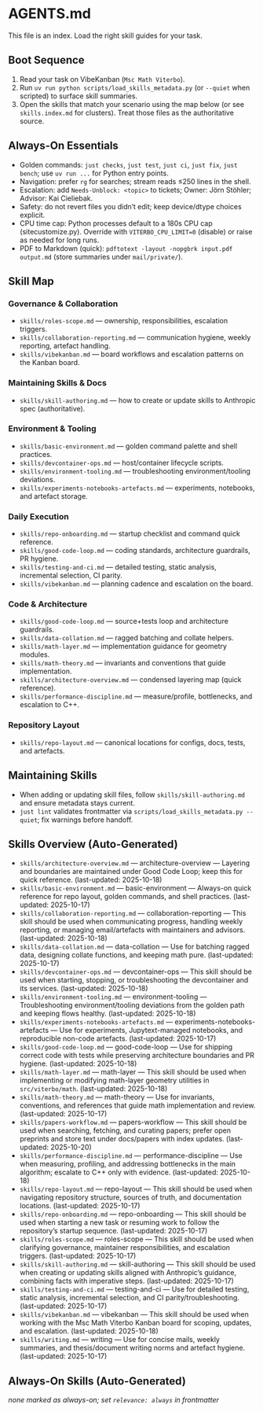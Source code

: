 # AGENTS.md

This file is an index. Load the right skill guides for your task.

## Boot Sequence

1. Read your task on VibeKanban (`Msc Math Viterbo`).
2. Run `uv run python scripts/load_skills_metadata.py` (or `--quiet` when scripted) to surface skill summaries.
3. Open the skills that match your scenario using the map below (or see `skills.index.md` for clusters). Treat those files as the authoritative source.

## Always-On Essentials

- Golden commands: `just checks`, `just test`, `just ci`, `just fix`, `just bench`; use `uv run ...` for Python entry points.
- Navigation: prefer `rg` for searches; stream reads ≤250 lines in the shell.
- Escalation: add `Needs-Unblock: <topic>` to tickets; Owner: Jörn Stöhler; Advisor: Kai Cieliebak.
- Safety: do not revert files you didn’t edit; keep device/dtype choices explicit.
- CPU time cap: Python processes default to a 180s CPU cap (sitecustomize.py). Override with `VITERBO_CPU_LIMIT=0` (disable) or raise as needed for long runs.
- PDF to Markdown (quick): `pdftotext -layout -nopgbrk input.pdf output.md` (store summaries under `mail/private/`).

## Skill Map

### Governance & Collaboration

- `skills/roles-scope.md` — ownership, responsibilities, escalation triggers.
- `skills/collaboration-reporting.md` — communication hygiene, weekly reporting, artefact handling.
- `skills/vibekanban.md` — board workflows and escalation patterns on the Kanban board.

### Maintaining Skills & Docs

- `skills/skill-authoring.md` — how to create or update skills to Anthropic spec (authoritative).

### Environment & Tooling

- `skills/basic-environment.md` — golden command palette and shell practices.
- `skills/devcontainer-ops.md` — host/container lifecycle scripts.
- `skills/environment-tooling.md` — troubleshooting environment/tooling deviations.
- `skills/experiments-notebooks-artefacts.md` — experiments, notebooks, and artefact storage.

### Daily Execution

- `skills/repo-onboarding.md` — startup checklist and command quick reference.
- `skills/good-code-loop.md` — coding standards, architecture guardrails, PR hygiene.
- `skills/testing-and-ci.md` — detailed testing, static analysis, incremental selection, CI parity.
- `skills/vibekanban.md` — planning cadence and escalation on the board.

### Code & Architecture

- `skills/good-code-loop.md` — source+tests loop and architecture guardrails.
- `skills/data-collation.md` — ragged batching and collate helpers.
- `skills/math-layer.md` — implementation guidance for geometry modules.
- `skills/math-theory.md` — invariants and conventions that guide implementation.
- `skills/architecture-overview.md` — condensed layering map (quick reference).
- `skills/performance-discipline.md` — measure/profile, bottlenecks, and escalation to C++.

### Repository Layout

- `skills/repo-layout.md` — canonical locations for configs, docs, tests, and artefacts.

## Maintaining Skills

- When adding or updating skill files, follow `skills/skill-authoring.md` and ensure metadata stays current.
- `just lint` validates frontmatter via `scripts/load_skills_metadata.py --quiet`; fix warnings before handoff.


## Skills Overview (Auto-Generated)

<!-- BEGIN: skills-overview (auto-generated) -->
<!-- This section is maintained by scripts/load_skills_metadata.py. Do not edit between markers. -->
- `skills/architecture-overview.md` — architecture-overview — Layering and boundaries are maintained under Good Code Loop; keep this for quick reference. (last-updated: 2025-10-18)
- `skills/basic-environment.md` — basic-environment — Always-on quick reference for repo layout, golden commands, and shell practices. (last-updated: 2025-10-17)
- `skills/collaboration-reporting.md` — collaboration-reporting — This skill should be used when communicating progress, handling weekly reporting, or managing email/artefacts with maintainers and advisors. (last-updated: 2025-10-18)
- `skills/data-collation.md` — data-collation — Use for batching ragged data, designing collate functions, and keeping math pure. (last-updated: 2025-10-17)
- `skills/devcontainer-ops.md` — devcontainer-ops — This skill should be used when starting, stopping, or troubleshooting the devcontainer and its services. (last-updated: 2025-10-18)
- `skills/environment-tooling.md` — environment-tooling — Troubleshooting environment/tooling deviations from the golden path and keeping flows healthy. (last-updated: 2025-10-18)
- `skills/experiments-notebooks-artefacts.md` — experiments-notebooks-artefacts — Use for experiments, Jupytext-managed notebooks, and reproducible non-code artefacts. (last-updated: 2025-10-17)
- `skills/good-code-loop.md` — good-code-loop — Use for shipping correct code with tests while preserving architecture boundaries and PR hygiene. (last-updated: 2025-10-18)
- `skills/math-layer.md` — math-layer — This skill should be used when implementing or modifying math-layer geometry utilities in `src/viterbo/math`. (last-updated: 2025-10-18)
- `skills/math-theory.md` — math-theory — Use for invariants, conventions, and references that guide math implementation and review. (last-updated: 2025-10-17)
- `skills/papers-workflow.md` — papers-workflow — This skill should be used when searching, fetching, and curating papers; prefer open preprints and store text under docs/papers with index updates. (last-updated: 2025-10-20)
- `skills/performance-discipline.md` — performance-discipline — Use when measuring, profiling, and addressing bottlenecks in the main algorithm; escalate to C++ only with evidence. (last-updated: 2025-10-18)
- `skills/repo-layout.md` — repo-layout — This skill should be used when navigating repository structure, sources of truth, and documentation locations. (last-updated: 2025-10-17)
- `skills/repo-onboarding.md` — repo-onboarding — This skill should be used when starting a new task or resuming work to follow the repository’s startup sequence. (last-updated: 2025-10-17)
- `skills/roles-scope.md` — roles-scope — This skill should be used when clarifying governance, maintainer responsibilities, and escalation triggers. (last-updated: 2025-10-17)
- `skills/skill-authoring.md` — skill-authoring — This skill should be used when creating or updating skills aligned with Anthropic’s guidance, combining facts with imperative steps. (last-updated: 2025-10-17)
- `skills/testing-and-ci.md` — testing-and-ci — Use for detailed testing, static analysis, incremental selection, and CI parity/troubleshooting. (last-updated: 2025-10-17)
- `skills/vibekanban.md` — vibekanban — This skill should be used when working with the Msc Math Viterbo Kanban board for scoping, updates, and escalation. (last-updated: 2025-10-18)
- `skills/writing.md` — writing — Use for concise mails, weekly summaries, and thesis/document writing norms and artefact hygiene. (last-updated: 2025-10-17)
<!-- END: skills-overview -->


## Always-On Skills (Auto-Generated)

<!-- BEGIN: always-on-skills (auto-generated) -->
<!-- This section is maintained by scripts/load_skills_metadata.py. Do not edit between markers. -->
_none marked as always-on; set `relevance: always` in frontmatter_
<!-- END: always-on-skills -->

